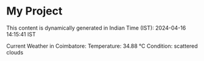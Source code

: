 # My Project

This content is dynamically generated in Indian Time (IST): 2024-04-16 14:15:41 IST


Current Weather in Coimbatore:
Temperature: 34.88 °C
Condition: scattered clouds
